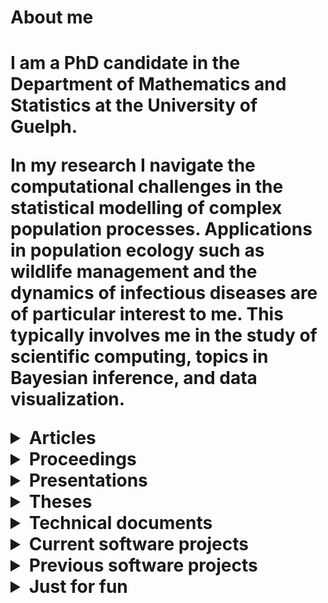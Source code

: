 <p><h1>About me<h1></p>
<p><p>
I am a PhD candidate in the Department of Mathematics and Statistics at the University of Guelph.</p>
<p>In my research I navigate the computational challenges in the statistical modelling of complex population processes. Applications in population ecology such as wildlife management and the dynamics of infectious diseases are of particular interest to me. This typically involves me in the study of scientific computing, topics in Bayesian inference, and data visualization.</p></p>
<details><summary>Articles</summary>
<p>
<i>Preprints</i>
<ul><li><b>Angevaare, J.</b>, Feng, Z. and Deardon, R. (2020) Infectious disease transmission network modelling with the Julia language. arXiv:<a href="https://arxiv.org/abs/2002.05850">2002.05850</a></li></ul>

<i>Submitted</i>
<ul><il><b>Angevaare, J.</b>, Feng, Z. and Deardon, R. (2020) Infectious disease transmission network modelling with the Julia language. Submitted to the Journal of Statistical Software
</il><li><b>Angevaare, J.</b>, Feng, Z. and Deardon, R. (2020) Inference of latent event times and transmission networks in individual level infectious disease models. Submitted to Spatial and Spatiotemporal Epidemiology</li>
</ul>
</p></details>

<details><summary>Proceedings</summary>
<p><ul><li>Rose, D., Edwards, B., Kett, R., Gillis, D., and <b>Angevaare, J.</b> (2017) Exploring Anthropogenic Activities and Management Decisions Using a Novel Environmental Agent Based Model. IEEE International Humanitarian Technology Conference, Toronto, ON
</li></ul>
</p></details>
<details><summary>Presentations</summary>
<p>
<ul>
<li><b>Angevaare, J.<sup>✦</sup></b>, Feng, Z., Deardon, R. (2017) Simulation and inference of phylodynamic individual level models. Epidemics 6 International Conference on Infectious Disease Dynamics. Sitges, Spain (contributed oral presentation)</li>
<li><b>Angevaare, J.<sup>✦</sup></b>, Feng, Z., Deardon, R. (2016) Phylodynamic individual level models: strategies for simulation and inference. Southwestern Ontario Graduate Mathematics and Statistics Conference, Guelph, ON (contributed poster presentation)</li>
<li><b>Angevaare, J.<sup>✦</sup></b>, Feng, Z., Deardon, R. (2016) Phylodynamic individual level models: strategies for simulation and inference. Joint Statistical Meetings, Chicago, IL (contributed poster presentation)</li>
<li><b>Angevaare, J.<sup>✦</sup></b>, Feng, Z., Deardon, R. (2016) Phylodynamic individual level models: strategies for simulation and inference. Annual Meeting of the Statistical Society of Canada, Brock University, St. Catharines, ON (contributed poster presentation)</li>
<li><b>Angevaare, J.<sup>✦</sup></b>, Feng, Z., Deardon, R. (2016) A Phylodynamic extension to individual level models. Canadian Association of Veterinary Epidemiology and Preventive Medicine Conference, University of Guelph, Guelph, ON (contributed poster presentation)</li>
<li>Rose, D.<sup>✦</sup>, Kett, R., Yodzis, M., <b>Angevaare, J.</b>, Gillis, D. (2015) A combined agent and stage structured model to investigate anthropogenic activities on a wild fish population. College of Physical and Engineering Science Undergraduate Poster Session, University of Guelph, Guelph, ON (contributed poster presentation)</li>
<li><b>Angevaare, J.<sup>✦</sup></b> (2014) Fitting disease models with likelihoods. Community of Interest in Disease Modelling, University of Guelph, Guelph, ON (oral presentation)</li>
<li><b>Angevaare, J.<sup>✦</sup></b>, Gillis, D., Darlington, G. (2014) Efficient Bayesian Inference for Conditionally Autoregressive Models. Annual Meeting of the Statistical Society of Canada, University of Toronto, Toronto, ON (contributed poster presentation)</li>
<li><b>Angevaare, J.<sup>✦</sup></b>, Gillis, D. (2012). The Utility of Catch Per Unit Effort Variance. Annual Meeting of the Statistical Society of Canada, University of Guelph, Guelph, ON (contributed poster presentation)</li>
<li>Gillis, D.<sup>✦</sup>, <b>Angevaare, J.</b> (2012). Something’s Fishy. Colloquium Joint BIOM&amp;S Seminar Series, University of Guelph, Guelph, ON (invited presentation)</li></ul>
<sup>✦</sup><small>presenting author</small>
</p></details>

<details><summary>Theses</summary>
<p>
<ul>
<li><b>Angevaare, J.</b> (2014) Efficient Bayesian Inference for Conditionally Autoregressive Models. Department of Mathematics and Statistics, University of Guelph, Guelph, ON. Thesis. April 2014. 122 pp. Advisors: Dr. Daniel Gillis, Dr. Gerarda Darlington
</li></ul>
</p></details>

<details><summary>Technical documents</summary>
<p>
<ul>
<li>Gillis, D., Alexander, C., <b>Angevaare, J.</b>, Bakar, C., Cox, R., Kramski, N., Krsic, N. (2014) SON-BP Collaborative Lake Whitefish Research Project: Year 3 report. Technical document.</li>

<li><b>Angevaare, J.</b>, Gillis, D., Cox, R. (2014) SON-BP Collaborative Lake Whitefish Research Project: Milestone 5: Report on Application and Evaluation of Population Models. Technical document. June 2014. 28 pp.</li>

<li><b>Angevaare, J.</b>, Gillis, D. (2014) SON-BP Collaborative Lake Whitefish Research Project: Milestones C3 &amp; C4 - Estimates of Life History and Mortality Parameters of Lake Whitefish (Coregonus clupeaformis). Technical document. January 2014. 15 pp.</li>

<li>Gillis, D., <b>Angevaare, J.</b>, Rueffer, M., Horrocks, J. (2012). Analysis of Total Allowable Catch. Technical document. October 2012. 34 pp.</li>

<b>Angevaare, J.</b> (2012) Lake Huron Lake Whitefish Life History Parameters. Technical document. September 2012. 106 pp. (including appendices)</li>
</ul></p></details>

<details><summary>Current software projects</summary>
<i>Pathogen.jl (2015-present)</i>
<p><a href="https://github.com/jangevaare/Pathogen.jl">Pathogen.jl</a> is an implementation of some of my PhD research into transmission network individual level models of infectious disease, and <a href="https://en.wikipedia.org/wiki/Viral_phylodynamics">phylodynamic</a> models. It seeks to provide accessible tools for the simulation, description, visualization, and Bayesian inference of such models. Imputation of event times using data augmentation 

<img src="https://github.com/jangevaare/Pathogen.jl/raw/master/examples/SIR%20Simulation/epiplot.png" width="500">
</p>
<i>SubstitutionModels.jl (2017-present)</i>
<p><a href="https://github.com/BioJulia/SubstitutionModels.jl">SubstitutionModels.jl</a> is a package that I&#39;ve contributed to the <a href="https://biojulia.net/Bio.jl/">BioJulia organization</a>. At this time, it provides performant utilities for dealing with nucleic acid substitution models using <a href="https://github.com/JuliaArrays/StaticArrays.jl">StaticArrays.jl</a> and Julia&#39;s <a href="https://docs.julialang.org/en/v1/manual/methods/">multiple dispatch</a>. These models are used for genetic distance calculations, phylogenetic tree construction, genetic sequence simulation, etc.
</p>
<i>PhyloTrees.jl (2016-present)</i>
<p><a href="https://github.com/jangevaare/PhyloTrees.jl">PhyloTrees.jl</a> is a basic representation of rooted phylogenetic trees in Julia. My eventual goal is to implement Bayesian phylogenetic tree inference using MCMC in Julia, using this package. For the time being it has been used in the implementation of phylodynamic models as part of my PhD research.

<img src="https://raw.githubusercontent.com/jangevaare/PhyloTrees.jl/master/treeplot.png" width="500">
</p>
<i>GeneticBitArrays.jl (2019-present)</i>
<p><a href="https://github.com/jangevaare/GeneticBitArrays.jl">GeneticBitArrays.jl</a> uses <a href="https://docs.julialang.org/en/v1/base/arrays/#Base.BitArray">Julia&#39;s <code>BitArray</code>s</a> to represent RNA and DNA sequences. This representation is space efficient and highly interpretable. Also, promotion in Julia, makes for succinct usage of <code>GeneticBitArrays</code> with linear algebra - such as may be used for phylogenetic inference, and simulation of genetic sequences.
</p>
<i>PhyloModels.jl (2016-2020)</i>
<p><a href="https://github.com/jangevaare/PhyloModels.jl">PhyloModels.jl</a> builds on my work with <a href="https://github.com/jangevaare/GeneticBitArrays.jl">GeneticBitArrays.jl</a>, <a href="https://github.com/jangevaare/PhyloTrees.jl">PhyloTrees.jl</a>, <a href="https://github.com/BioJulia/SubstitutionModels.jl">SubstitutionModels.jl</a>. It implements <a href="https://doi.org/10.1093%2Fsysbio%2F22.3.240">Felsenstein&#39;s Pruning Algorithm</a> for loglikelihood calculation of phylogenetic trees with aligned genetic sequences, at their tips. A <code>Dict</code> with <code>Int64</code> node IDs as keys and <code>GeneticSeq</code> as values is used for input for the loglikelihood calculation, as well as the output from simulation of genetic sequences.
</p></p></details>

<details><summary>Previous software projects</summary>
<i>FishABM.jl (2014-2015)</i>
<p><a href="https://github.com/jangevaare/FishABM.jl">FishABM.jl</a> is an implementation of a lifecycle model that has applications for fisheries management. An age-structured model is used for adults, with options for commercial or recreational harvest. A highly detailed agent based model are used from egg through to juvenilles life stages, grouping individuals from the same brood into an single agent. Movement and various sources of mortality (habitat specific), and the eventual impact on assumptions surrounding movement and mortality on the health of the fishery can be tracked.
</p>
<i>Fisheries_ABM (2014)</i>
<p><a href="https://github.com/jangevaare/Fisheries_ABM">Fisheries_ABM</a> is a prototype for what would eventually be <a href="https://github.com/jangevaare/FishABM.jl">FishABM.jl</a>, built in R. It was an stochastic agent based model of a fishery which could account for harvest and anthropogenic mortality sources.
</p>
<i>ILMs.jl (2014-2015)</i>
<p><a href="https://github.com/jangevaare/ILMs.jl">ILMs.jl</a> was my first implementation of individual level models of infectious disease in Julia. It offers simulation and inference in continuous and discrete time, when event times can be assumed to be known, for models utilizing power-law infectivity kernel. This package is superceded by my more recent and involved work with <a href="https://github.com/jangevaare/Pathogen.jl">Pathogen.jl</a>. My experience developing this package convinced me to go all-in with Julia for my PhD research.
</p>
<i>ILMPythonTools (2014)</i>
<p><a href="https://github.com/jangevaare/ilmpythontools">ILMPythonTools</a> was an early python implementation of tools for individual level models of infectious disease. This work was stopped in favour of developing such tools instead in <a href="https://julialang.org">Julia</a>.
</p></p></details>

<details><summary>Just for fun</summary>
<i>brew2 (2018-present)</i>
<p>brew2 is an app built in <a href="https://nodered.org">Node-RED</a> for brewery control using <a href="https://www.raspberrypi.org">Raspberry Pi</a>. It implements sophisticated PID algorithms for mash temperature control using various recirculating mash systems. It&#39;s more custom features are written in javascript. Logging uses <a href="https://www.influxdata.com">influxdb</a> time series database.
<br>
<img src="https://github.com/jangevaare/brew2/raw/master/main.png" width="500">
</p>
<b>Various CraftBeerPi3 plugins (2017-2019)</b>
<p>I have developed several popular plugins for <a href="http://web.craftbeerpi.com">CraftBeerPi3</a> brewery control software in python:
<ul><li><a href="https://github.com/jangevaare/cbpi-CascadeControl">CascadeControl</a></li>
<li><a href="https://github.com/jangevaare/cbpi-DependentActor">DependentActor</a></li>
<li><a href="https://github.com/jangevaare/cbpi-OneWireAdvanced">OneWireAdvanced</a></li>
<li><a href="https://github.com/jangevaare/cbpi-OnAtStartup">OnAtStartup</a></li></ul>
</p>
<b>HopScrape (2018)</b>
<p><a href="https://github.com/jangevaare/HopScrape">This project</a> incorporated scraping, and imputation of hop data using <a href="https://www.crummy.com/software/BeautifulSoup/">BeautifulSoup</a>, <a href="https://pandas.pydata.org">pandas</a>, and <a href="https://pypi.org/project/fancyimpute/">fancyimpute</a>. The cleaned and imputed data resulting from this project are available on the repo.
</p>
<b>TriangleDash (2018)</b>
<p><a href="https://github.com/jangevaare/triangledash">TriangleDash</a> is a small application I made to learn <a href="https://plotly.com/dash/">Plotly&#39;s Dash</a>. It is an explanation, calculation, and visualization of results from triangle test sensory analysis. It&#39;s deployed and can be used here: <a href="https://triangledash.herokuapp.com">https://triangledash.herokuapp.com</a>
</p>
<b>Homebrewing PCBs (2018-Current)</b>
<p>I learned a bit about PCB design and electronics, then created a couple board designs for homebrewing applications and open-sourced them. The source files can be found in <a href="https://github.com/jangevaare/Homebrewing-PCBs">this repository</a>. They can also be purchased from PCBS.io and PCBWay.com (links on repo). 100s of these boards have now been produced.
<br>
<img src="https://file.pcbway.com/websponsor/18/09/20/102643656_Top.png" width="250">
</p></p></details>
